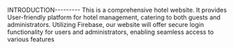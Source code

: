 INTRODUCTION---------
This is a comprehensive hotel website. It provides User-friendly platform for hotel management, catering 
to both guests and administrators. Utilizing Firebase, our website will offer secure login 
functionality for users and administrators, enabling seamless access to various features

